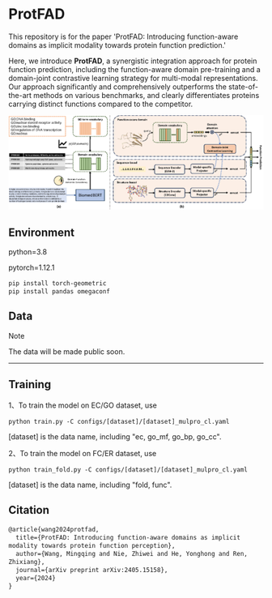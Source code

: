 # ProtFAD

This repository is for the paper 'ProtFAD: Introducing function-aware domains as implicit modality towards protein function prediction.'

Here, we introduce **ProtFAD**, a synergistic integration approach for protein function prediction, including the function-aware domain pre-training and a domain-joint contrastive learning strategy for multi-modal representations. Our approach significantly and comprehensively outperforms the state-of-the-art methods on various benchmarks, and clearly differentiates proteins carrying distinct functions compared to the competitor. 

![main](figures/main.png)



## Environment

python=3.8   

pytorch=1.12.1

```shell
pip install torch-geometric
pip install pandas omegaconf
```



## Data

> [!NOTE]
>
> The data will be made public soon.

****



## Training

1、To train the model on EC/GO dataset, use

```shell
python train.py -C configs/[dataset]/[dataset]_mulpro_cl.yaml
```

[dataset] is the data name, including "ec, go_mf, go_bp, go_cc".



2、To train the model on FC/ER dataset, use

```
python train_fold.py -C configs/[dataset]/[dataset]_mulpro_cl.yaml
```

[dataset] is the data name, including "fold, func".



## Citation

```
@article{wang2024protfad,
  title={ProtFAD: Introducing function-aware domains as implicit modality towards protein function perception},
  author={Wang, Mingqing and Nie, Zhiwei and He, Yonghong and Ren, Zhixiang},
  journal={arXiv preprint arXiv:2405.15158},
  year={2024}
}
```

